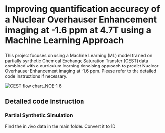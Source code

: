 # Improving quantification accuracy of a Nuclear Overhauser Enhancement imaging at -1.6 ppm at 4.7T using a Machine Learning Approach

###
This project focuses on using a Machine Learning (ML) model trained on partially synthetic Chemical Exchange Saturation Transfer (CEST) data combined with a curriculum learning denoising approach to predict Nuclear Overhauser Enhancement imaging at -1.6 ppm. Please refer to the detailed code instructions if necessary.

![CEST flow chart_NOE-1 6](https://github.com/user-attachments/assets/debdc61d-2865-4eae-80df-cafcb45b59c5)

## Detailed code instruction
### Partial Synthetic Simulation
Find the in vivo data in the main folder. Convert it to 1D 


